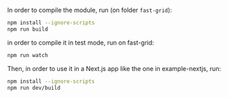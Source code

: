 In order to compile the module, run (on folder `fast-grid`):

```bash
npm install --ignore-scripts
npm run build
```

in order to compile it in test mode, run on fast-grid:

```bash
npm run watch
```

Then, in order to use it in a Next.js app like the one in example-nextjs, run:
```bash
npm install --ignore-scripts
npm run dev/build
```